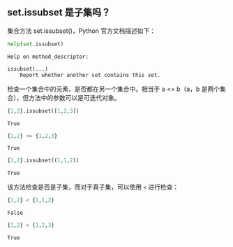 ## set.issubset 是子集吗？

集合方法 set.issubset()，Python 官方文档描述如下：


```python
help(set.issubset)
```

    Help on method_descriptor:
    
    issubset(...)
        Report whether another set contains this set.
    
    

检查一个集合中的元素，是否都在另一个集合中。相当于 a <= b（a，b 是两个集合），但方法中的参数可以是可迭代对象。


```python
{1,2}.issubset([1,2,3])
```




    True




```python
{1,2} <= {1,2,3}
```




    True




```python
{1,2}.issubset((1,1,2))
```




    True



该方法检查是否是子集，而对于真子集，可以使用 `<` 进行检查：


```python
{1,2} < {1,1,2}
```




    False




```python
{1,2} < {1,2,3}
```




    True


